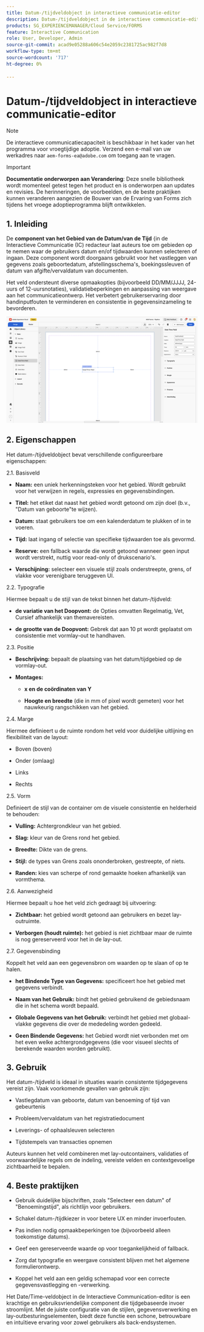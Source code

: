 ```yaml
---
title: Datum-/tijdveldobject in interactieve communicatie-editor
description: Datum-/tijdveldobject in de interactieve communicatie-editor van AEM Forms waarmee auteurs velden kunnen invoegen waarin gebruikers datum- en/of tijdwaarden kunnen selecteren of invoeren.
products: SG_EXPERIENCEMANAGER/Cloud Service/FORMS
feature: Interactive Communication
role: User, Developer, Admin
source-git-commit: acad9e05288a606c54e2059c2381725ac982f7d8
workflow-type: tm+mt
source-wordcount: '717'
ht-degree: 0%

---
```



# Datum-/tijdveldobject in interactieve communicatie-editor

>[!NOTE]
>
> De interactieve communicatiecapaciteit is beschikbaar in het kader van het programma voor vroegtijdige adoptie. Verzend een e-mail van uw werkadres naar `aem-forms-ea@adobe.com` om toegang aan te vragen.

>[!IMPORTANT]
>
> **Documentatie onderworpen aan Verandering**: Deze snelle bibliotheek wordt momenteel getest tegen het product en is onderworpen aan updates en revisies. De herinneringen, de voorbeelden, en de beste praktijken kunnen veranderen aangezien de Bouwer van de Ervaring van Forms zich tijdens het vroege adoptieprogramma blijft ontwikkelen.

## &#x200B;1. Inleiding

De **component van het Gebied van de Datum/van de Tijd** {in de Interactieve Communicatie (IC) redacteur laat auteurs toe om gebieden op te nemen waar de gebruikers datum en/of tijdwaarden kunnen selecteren of ingaan. Deze component wordt doorgaans gebruikt voor het vastleggen van gegevens zoals geboortedatum, afstellingsschema&#39;s, boekingssleuven of datum van afgifte/vervaldatum van documenten.

Het veld ondersteunt diverse opmaakopties (bijvoorbeeld DD/MM/JJJJ, 24-uurs of 12-uursnotaties), validatiebeperkingen en aanpassing van weergave aan het communicatieontwerp. Het verbetert gebruikerservaring door handinputfouten te verminderen en consistentie in gegevensinzameling te bevorderen.

![ vind IC Docu ](/help/forms/interactive-communication/assets/datetime.png)

## &#x200B;2. Eigenschappen

Het datum-/tijdveldobject bevat verschillende configureerbare eigenschappen:

2.1. Basisveld

- **Naam:** een uniek herkenningsteken voor het gebied. Wordt gebruikt voor het verwijzen in regels, expressies en gegevensbindingen.

- **Titel:** het etiket dat naast het gebied wordt getoond om zijn doel (b.v., &quot;Datum van geboorte&quot;te wijzen).

- **Datum:** staat gebruikers toe om een kalenderdatum te plukken of in te voeren.

- **Tijd:** laat ingang of selectie van specifieke tijdwaarden toe als gevormd.

- **Reserve:** een fallback waarde die wordt getoond wanneer geen input wordt verstrekt, nuttig voor read-only of drukscenario&#39;s.

- **Verschijning:** selecteer een visuele stijl zoals onderstreepte, grens, of vlakke voor verenigbare teruggeven UI.

2.2. Typografie

Hiermee bepaalt u de stijl van de tekst binnen het datum-/tijdveld:

- **de variatie van het Doopvont:** de Opties omvatten Regelmatig, Vet, Cursief afhankelijk van themavereisten.

- **de grootte van de Doopvont:** Gebrek dat aan 10 pt wordt geplaatst om consistentie met vormlay-out te handhaven.

2.3. Positie

- **Beschrijving:** bepaalt de plaatsing van het datum/tijdgebied op de vormlay-out.

- **Montages:**

   - **x en de coördinaten van Y**

   - **Hoogte en breedte** (die in mm of pixel wordt gemeten) voor het nauwkeurig rangschikken van het gebied.

2.4. Marge

Hiermee definieert u de ruimte rondom het veld voor duidelijke uitlijning en flexibiliteit van de layout:

- Boven (boven)

- Onder (omlaag)

- Links

- Rechts

2.5. Vorm

Definieert de stijl van de container om de visuele consistentie en helderheid te behouden:

- **Vulling:** Achtergrondkleur van het gebied.

- **Slag:** kleur van de Grens rond het gebied.

- **Breedte:** Dikte van de grens.

- **Stijl:** de types van Grens zoals ononderbroken, gestreepte, of niets.

- **Randen:** kies van scherpe of rond gemaakte hoeken afhankelijk van vormthema.

2.6. Aanwezigheid

Hiermee bepaalt u hoe het veld zich gedraagt bij uitvoering:

- **Zichtbaar:** het gebied wordt getoond aan gebruikers en bezet lay-outruimte.

- **Verborgen (houdt ruimte):** het gebied is niet zichtbaar maar de ruimte is nog gereserveerd voor het in de lay-out.

2.7. Gegevensbinding

Koppelt het veld aan een gegevensbron om waarden op te slaan of op te halen.

- **het Bindende Type van Gegevens:** specificeert hoe het gebied met gegevens verbindt.

- **Naam van het Gebruik:** bindt het gebied gebruikend de gebiedsnaam die in het schema wordt bepaald.

- **Globale Gegevens van het Gebruik:** verbindt het gebied met globaal-vlakke gegevens die over de mededeling worden gedeeld.

- **Geen Bindende Gegevens:** het Gebied wordt niet verbonden met om het even welke achtergrondgegevens (die voor visueel slechts of berekende waarden worden gebruikt).

## &#x200B;3. Gebruik

Het datum-/tijdveld is ideaal in situaties waarin consistente tijdgegevens vereist zijn. Vaak voorkomende gevallen van gebruik zijn:

- Vastlegdatum van geboorte, datum van benoeming of tijd van gebeurtenis

- Probleem/vervaldatum van het registratiedocument

- Leverings- of ophaalsleuven selecteren

- Tijdstempels van transacties opnemen

Auteurs kunnen het veld combineren met lay-outcontainers, validaties of voorwaardelijke regels om de indeling, vereiste velden en contextgevoelige zichtbaarheid te bepalen.

## &#x200B;4. Beste praktijken

- Gebruik duidelijke bijschriften, zoals &quot;Selecteer een datum&quot; of &quot;Benoemingstijd&quot;, als richtlijn voor gebruikers.

- Schakel datum-/tijdkiezer in voor betere UX en minder invoerfouten.

- Pas indien nodig opmaakbeperkingen toe (bijvoorbeeld alleen toekomstige datums).

- Geef een gereserveerde waarde op voor toegankelijkheid of fallback.

- Zorg dat typografie en weergave consistent blijven met het algemene formulierontwerp.

- Koppel het veld aan een geldig schemapad voor een correcte gegevensvastlegging en -verwerking.

Het Date/Time-veldobject in de Interactieve Communication-editor is een krachtige en gebruiksvriendelijke component die tijdgebaseerde invoer stroomlijnt. Met de juiste configuratie van de stijlen, gegevensverwerking en lay-outbesturingselementen, biedt deze functie een schone, betrouwbare en intuïtieve ervaring voor zowel gebruikers als back-endsystemen.
